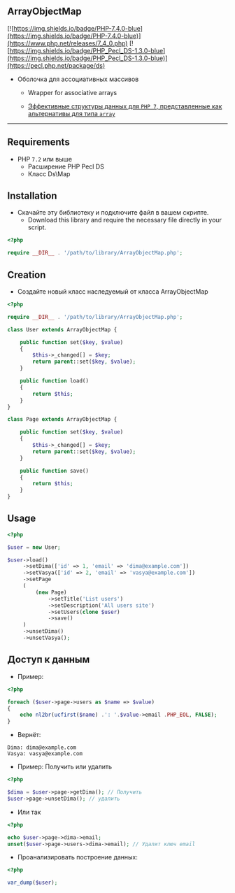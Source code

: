 ## ArrayObjectMap

[![https://img.shields.io/badge/PHP-7.4.0-blue](https://img.shields.io/badge/PHP-7.4.0-blue)](https://www.php.net/releases/7_4_0.php)
[![https://img.shields.io/badge/PHP_Pecl_DS-1.3.0-blue](https://img.shields.io/badge/PHP_Pecl_DS-1.3.0-blue)](https://pecl.php.net/package/ds)


- Оболочка для ассоциативных массивов
  - Wrapper for associative arrays

  - [Эффективные структуры данных для `PHP 7`, представленные как альтернативы для типа `array`](https://www.php.net/manual/ru/book.ds.php)

____

## Requirements

- PHP `7.2` или выше
  - Расширение PHP Pecl DS
  - Класс Ds\Map

## Installation

- Скачайте эту библиотеку и подключите файл в вашем скрипте.
  - Download this library and require the necessary file directly in your script.


``` php
<?php

require __DIR__ . '/path/to/library/ArrayObjectMap.php';
```

## Creation

- Создайте новый класс наследуемый от класса ArrayObjectMap

``` php
<?php

require __DIR__ . '/path/to/library/ArrayObjectMap.php';

class User extends ArrayObjectMap {

    public function set($key, $value)
    {
        $this->_changed[] = $key;
        return parent::set($key, $value);
    }

    public function load()
    {
        return $this;
    }
}

class Page extends ArrayObjectMap {

    public function set($key, $value)
    {
        $this->_changed[] = $key;
        return parent::set($key, $value);
    }

    public function save()
    {
        return $this;
    }
}
```

## Usage

``` php
<?php

$user = new User;

$user->load()
     ->setDima(['id' => 1, 'email' => 'dima@example.com'])
     ->setVasya(['id' => 2, 'email' => 'vasya@example.com'])
     ->setPage
     (
         (new Page)
             ->setTitle('List users')
             ->setDescription('All users site')
             ->setUsers(clone $user)
             ->save()
     )
     ->unsetDima()
     ->unsetVasya();
```

## Доступ к данным

- Пример:

``` php
<?php

foreach ($user->page->users as $name => $value)
{
    echo nl2br(ucfirst($name) .': '.$value->email .PHP_EOL, FALSE);
}
```

- Вернёт:

```
Dima: dima@example.com
Vasya: vasya@example.com
```

- Пример: Получить или удалить

``` php
<?php

$dima = $user->page->getDima(); // Получить
$user->page->unsetDima(); // удалить
```

- Или так

``` php
<?php

echo $user->page->dima->email;
unset($user->page->users->dima->email); // Удалит ключ email
```

- Проанализировать построение данных:

``` php
<?php

var_dump($user);
```

